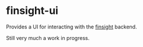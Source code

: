 # finsight-ui

Provides a UI for interacting with the [finsight](https://github.com/cruskit/finsight) backend.
 
Still very much a work in progress.
